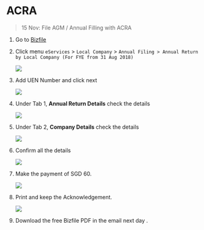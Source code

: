 # ACRA

> 15 Nov: File AGM / Annual Filling with ACRA

1. Go to [Bizfile](http://www.bizfile.gov.sg/)
1. Click menu `eServices` > `Local Company` > `Annual Filing > Annual Return by Local Company (For FYE from 31 Aug 2018)`

    ![](img/acra-menu.jpg)
1. Add UEN Number and click next

    ![](img/acra-uen.jpg)
1. Under Tab 1, **Annual Return Details** check the details

    ![](img/acra-tab-1.jpg)
1. Under Tab 2, **Company Details** check the details

    ![](img/acra-tab-2.jpg)
1. Confirm all the details

    ![](img/acra-confirm.jpg)
1. Make the payment of SGD 60.

    ![](img/acra-payment.jpg)
1. Print and keep the Acknowledgement.

    ![](img/acra-ack.jpg)
1. Download the free Bizfile PDF in the email next day .
